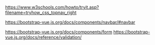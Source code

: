 https://www.w3schools.com/howto/tryit.asp?filename=tryhow_css_topnav_right

https://bootstrap-vue.js.org/docs/components/navbar/#navbar


https://bootstrap-vue.js.org/docs/components/form
https://bootstrap-vue.js.org/docs/reference/validation/
